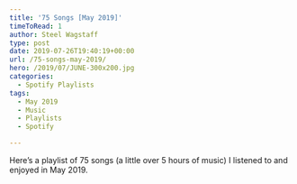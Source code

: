 ```yaml
---
title: '75 Songs [May 2019]'
timeToRead: 1 
author: Steel Wagstaff
type: post
date: 2019-07-26T19:40:19+00:00
url: /75-songs-may-2019/
hero: /2019/07/JUNE-300x200.jpg
categories:
  - Spotify Playlists
tags:
  - May 2019
  - Music
  - Playlists
  - Spotify

---
```

Here&#8217;s a playlist of 75 songs (a little over 5 hours of music) I listened to and enjoyed in May 2019.<figure class="wp-block-embed-spotify wp-block-embed is-type-rich is-provider-spotify wp-embed-aspect-9-16 wp-has-aspect-ratio">

<div class="wp-block-embed__wrapper">
</div></figure>